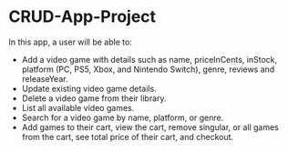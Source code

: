 # CRUD-App-Project

In this app, a user will be able to:

- Add a video game with details such as name, priceInCents, inStock, platform (PC, PS5, Xbox, and Nintendo Switch), genre, reviews and releaseYear.
- Update existing video game details.
- Delete a video game from their library.
- List all available video games.
- Search for a video game by name, platform, or genre.
- Add games to their cart, view the cart, remove singular, or all games from the cart, see total price of their cart, and checkout.

